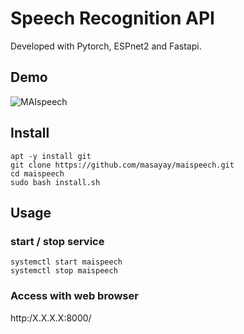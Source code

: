 # Speech Recognition API
Developed with Pytorch, ESPnet2 and Fastapi.

## Demo
![MAIspeech](https://user-images.githubusercontent.com/92005636/170158341-e8a6f585-6a47-4c9f-8438-395a345d10d5.jpg)

## Install
~~~
apt -y install git
git clone https://github.com/masayay/maispeech.git
cd maispeech
sudo bash install.sh
~~~

## Usage
### start / stop service
~~~
systemctl start maispeech
systemctl stop maispeech
~~~

### Access with web browser
http:/X.X.X.X:8000/

